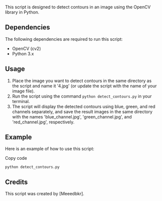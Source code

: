 This script is designed to detect contours in an image using the OpenCV library in Python.

Dependencies
------------

The following dependencies are required to run this script:

*   OpenCV (cv2)
*   Python 3.x

Usage
-----

1.  Place the image you want to detect contours in the same directory as the script and name it '4.jpg' (or update the script with the name of your image file).
2.  Run the script using the command ```python detect_contours.py``` in your terminal.
3.  The script will display the detected contours using blue, green, and red channels separately, and save the result images in the same directory with the names 'blue\_channel.jpg', 'green\_channel.jpg', and 'red\_channel.jpg', respectively.

Example
-------

Here is an example of how to use this script:

Copy code

```python detect_contours.py```

Credits
-------

This script was created by \[Meeedbkr\].